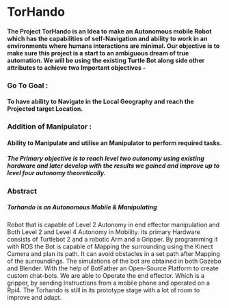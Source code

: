 # TorHando
#### The Project TorHando is an Idea to make an Autonomous mobile Robot which has the capabilities of self-Navigation and ability to work in an environments where humans interactions are minimal. Our objective is to make sure this project is a start to an ambiguous dream of true automation. We will be using the existing Turtle Bot along side other attributes to achieve two Important objectives -
### Go To Goal :
#### To have ability to Navigate in the Local Geography and reach the Projected target Location.
### Addition of Manipulator : 
#### Ability to Manipulate and utilise an Manipulator to perform required tasks.
##### The Primary objective is to reach level two autonomy using existing hardware and later develop with the results we gained and improve up to level four autonomy theoretically. 

### Abstract 
##### Torhando is an Autonomous Mobile & Manipulating
Robot that is capable of Level 2 Autonomy in end effector
manipulation and Both Level 2 and Level 4 Autonomy in
Mobility. its primary Hardware consists of Turtlebot 2 and a
robotic Arm and a Gripper. By programming it with ROS the
Bot is capable of Mapping the surrounding using the Kinect
Camera and plan its path. It can avoid obstacles in a set path after Mapping of
the surroundings. The simulations of the bot are obtained in both
Gazebo and Blender. With the help of BotFather an Open-Source
Platform to create custom chat-bots. We are able to Operate the
end effector. Which is a gripper, by sending Instructions from a
mobile phone and operated on a Rpi4. The Torhando is still in 
its prototype stage with a lot of room to improve and adapt. 

